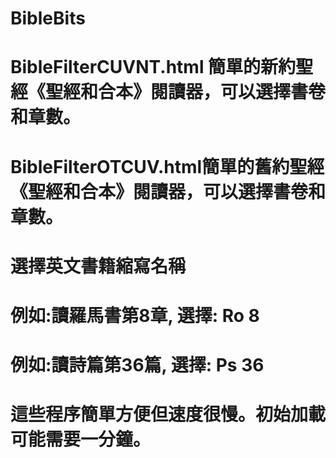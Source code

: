 # BibleBits
# BibleFilterCUVNT.html 簡單的新約聖經《聖經和合本》閱讀器，可以選擇書卷和章數。
# BibleFilterOTCUV.html簡單的舊約聖經《聖經和合本》閱讀器，可以選擇書卷和章數。
#
# 選擇英文書籍縮寫名稱
# 例如:讀羅馬書第8章, 選擇: Ro 8
# 例如:讀詩篇第36篇, 選擇: Ps 36
#
# 這些程序簡單方便但速度很慢。初始加載可能需要一分鐘。
#
